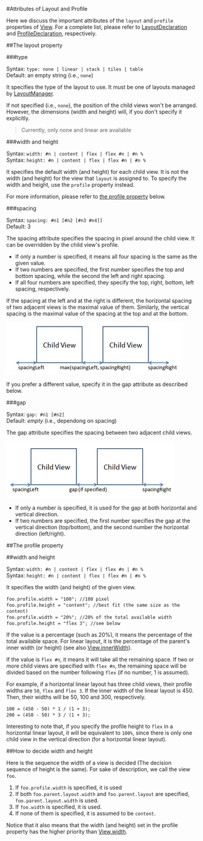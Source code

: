 #Attributes of Layout and Profile

Here we discuss the important attributes of the `layout` and `profile` properties of [View](api:view). For a complete list, please refer to [LayoutDeclaration](api:view) and [ProfileDeclaration](api:view), respectively.

##The layout property

###type

Syntax: `type: none | linear | stack | tiles | table`  
Default: an empty string (i.e., `none`)

It specifies the type of the layout to use. It must be one of layouts managed by [LayoutManager](api:layout).

If not specified (i.e., `none`), the position of the child views won't be arranged. However, the dimensions (width and height) will, if you don't specify it explicitly.

> Currently, only none and linear are available

###width and height

Syntax: `width: #n | content | flex | flex #n | #n %`  
Syntax: `height: #n | content | flex | flex #n | #n %`

It specifies the default width (and height) for each child view. It is not the width (and height) for the view that `layout` is assigned to. To specify the width and height, use the `profile` property instead.

For more information, please refer to [the profile property](#profile_width) below.

###spacing

Syntax: `spacing: #n1 [#n2 [#n3 #n4]]`  
Default: 3

The spacing attribute specifies the spacing in pixel around the child view. It can be overridden by the child view's profile.

* If only a number is specified, it means all four spacing is the same as the given value.
* If two numbers are specified, the first number specifies the top and bottom spacing, while the second the left and right spacing.
* If all four numbers are specified, they specify the top, right, bottom, left spacing, respectively.

If the spacing at the left and at the right is different, the horizontal spacing of two adjacent views is the maximal value of them. Similarly, the vertical spacing is the maximal value of the spacing at the top and at the bottom.

![Spacing](spacing.jpg?raw=true)

If you prefer a different value, specify it in the gap attribute as described below.

###gap

Syntax: `gap: #n1 [#n2]`  
Default: *empty* (i.e., dependong on spacing)

The gap attribute specifies the spacing between two adjacent child views.

![Spacing with gap](spacing2.jpg?raw=true)

* If only a number is specified, it is used for the gap at both horizontal and vertical direction.
* If two numbers are specified, the first number specifies the gap at the vertical direction (top/bottom), and the second number the horizontal direction (left/right).

##The profile property

<a id="profile_width"></a>
##width and height

Syntax: `width: #n | content | flex | flex #n | #n %`  
Syntax: `height: #n | content | flex | flex #n | #n %`

It specifies the width (and height) of the given view.

    foo.profile.width = "100"; //100 pixel
    foo.profile.height = "content"; //best fit (the same size as the content)
    foo.profile.width = "20%"; //20% of the total available width
    foo.profile.height = "flex 3"; //see below

If the value is a percentage (such as 20%), it means the percentage of the total available space. For linear layout, it is the percentage of the parent's inner width (or height) (see also [View.innerWidth](api:view)).

If the value is `flex #n`, it means it will take all the remaining space. If two or more child views are specified with `flex #n`, the remaining space will be divided based on the number following `flex` (if no number, 1 is assumed).

For example, if a horizontal linear layout has three child views, their profile widths are `50`, `flex` and `flex 3`. If the inner width of the linear layout is 450. Then, their widths will be 50, 100 and 300, respectively.

    100 = (450 - 50) * 1 / (1 + 3);
    200 = (450 - 50) * 3 / (1 + 3);

Interesting to note that, if you specify the profile height to `flex` in a horizontal linear layout, it will be equivalent to `100%`, since there is only one child view in the vertical direction (for a horizontal linear layout).

##How to decide width and height

Here is the sequence the width of a view is decided (The decision sequence of height is the same). For sake of description, we call the view `foo`.

1. If `foo.profile.width` is specified, it is used
2. If both `foo.parent.layout.width` and `foo.parent.layout` are specified, `foo.parent.layout.width` is used.
3. If `foo.width` is specified, it is used.
4. If none of them is specified, it is assumed to be `content`.

Notice that it also means that the width (and height) set in the profile property has the higher priority than [View.width](api:view:set).
